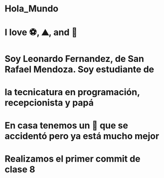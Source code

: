 # Hola_Mundo

# I love :soccer:, :mountain:, and :icecream:

# Soy Leonardo Fernandez, de San Rafael Mendoza. Soy estudiante de 
# la tecnicatura en programación, recepcionista y papá

# En casa tenemos un :dog: que se accidentó pero ya está mucho mejor
# Realizamos el primer commit de clase 8
